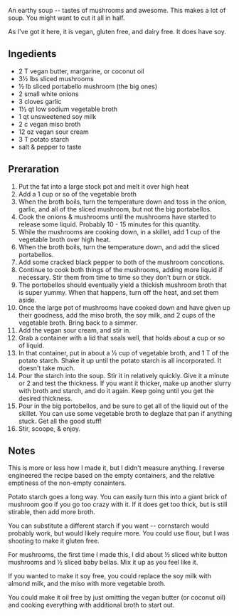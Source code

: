 <!--
.. title: Vegan Creamy Mushroom Soup
.. slug: vegan-creamy-mushroom-soup
.. date: 2018-09-29 17:15:16 UTC-05:00
.. tags: 
.. category: 
.. link: 
.. description: 
.. type: text
-->

An earthy soup -- tastes of mushrooms and awesome. This makes a lot of soup. You might want to cut it all in half.

As I've got it here, it is vegan, gluten free, and dairy free. It does have soy.
<!--TEASER_END-->
## Ingedients

* 2 T vegan butter, margarine, or coconut oil
* 3&frac12; lbs sliced mushrooms
* &frac12; lb sliced portabello mushroom (the big ones)
* 2 small white onions
* 3 cloves garlic
* 1&frac12; qt low sodium vegetable broth
* 1 qt unsweetened soy milk
* 2 c vegan miso broth
* 12 oz vegan sour cream
* 3 T potato starch
* salt & pepper to taste

## Preraration

1. Put the fat into a large stock pot and melt it over high heat
1. Add a 1 cup or so of the vegetable broth
1. When the broth boils, turn the temperature down and toss in the onion, garlic, and all of the sliced mushroom, but not the big portabellos.
1. Cook the onions & mushrooms until the mushrooms have started to release some liquid. Probably 10 - 15 minutes for this quantity.
1. While the mushrooms are cooking down, in a skillet, add 1 cup of the vegetable broth over high heat.
1. When the broth boils, turn the temperature down, and add the sliced portabellos.
1. Add some cracked black pepper to both of the mushroom concotions.
1. Continue to cook both things of the mushrooms, adding more liquid if necessary. Stir them from time to time so they don't burn or stick.
1. The portobellos should eventually yield a thickish mushroom broth that is super yummy. When that happens, turn off the heat, and set them aside.
1. Once the large pot of mushrooms have cooked down and have given up their goodness, add the miso broth, the soy milk, and 2 cups of the vegetable broth. Bring back to a simmer.
1. Add the vegan sour cream, and stir in.
1. Grab a container with a lid that seals well, that holds about a cup or so of liquid.
1. In that container, put in about a &frac12; cup of vegetable broth, and 1 T of the potato starch. Shake it up until the potato starch is all incorporated. It doesn't take much.
1. Pour the starch into the soup. Stir it in relatively quickly. Give it a minute or 2 and test the thickness. If you want it thicker, make up another slurry with broth and starch, and do it again. Keep going until you get the desired thickness.
1. Pour in the big portobellos, and be sure to get all of the liquid out of the skillet. You can use some vegetable broth to deglaze that pan if anything stuck. Get all the good stuff!
1. Stir, scoope, & enjoy.

## Notes

This is more or less how I made it, but I didn't measure anything. I reverse engineered the recipe based on the empty containers, and the relative emptiness of the non-empty conainters.

Potato starch goes a long way. You can easily turn this into a giant brick of mushroom goo if you go too crazy with it. If it does get too thick, but is still stirable, then add more broth.

You can substitute a different starch if you want -- cornstarch would probably work, but would likely require more. You could use flour, but I was shooting to make it gluten free.

For mushrooms, the first time I made this, I did about &frac12; sliced white button mushrooms and &frac12; sliced baby bellas. Mix it up as you feel like it.

If you wanted to make it soy free, you could replace the soy milk with almond milk, and the miso with more vegetable broth.

You could make it oil free by just omitting the vegan butter (or coconut oil) and cooking everything with additional broth to start out.